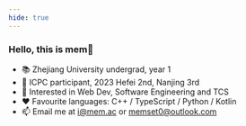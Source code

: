 ```yaml
---
hide: true
---
```


### Hello, this is mem👋

* 📚 Zhejiang University undergrad, year 1
* 🎯 ICPC participant, 2023 Hefei 2nd, Nanjing 3rd
* 👀 Interested in Web Dev, Software Engineering and TCS
* ❤️ Favourite languages: C++ / TypeScript / Python / Kotlin
* 📫 Email me at [i@mem.ac](mailto://i@mem.ac) or [memset0@outlook.com](mailto://memset0@outlook.com)